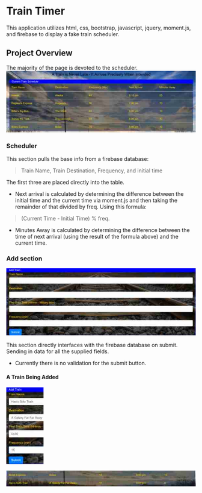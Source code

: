 # Train Timer
This application utilizes html, css, bootstrap, javascript, jquery, moment.js, and firebase to display a fake train scheduler.

## Project Overview
The majority of the page is devoted to the scheduler.
![Scheduler](https://github.com/bshin19/bshin19.github.io/blob/master/global_assets/images/trainscheduler.jpg)

### Scheduler
This section pulls the base info from a firebase database:
> Train Name, Train Destination, Frequency, and initial time

The first three are placed directly into the table.

* Next arrival is calculated by determining the difference between the initial time and the current time via moment.js and then taking the remainder of that divided by freq. Using this formula:
> (Current Time - Initial Time) % freq.

* Minutes Away is calculated by determining the difference between the time of next arrival (using the result of the formula above) and the current time.

### Add section
![train add](https://github.com/bshin19/bshin19.github.io/blob/master/global_assets/images/trainadd.jpg)

This section directly interfaces with the firebase database on submit. Sending in data for all the supplied fields. 
* Currently there is no validation for the submit button.

#### A Train Being Added
![example add](https://github.com/bshin19/bshin19.github.io/blob/master/global_assets/images/trainhan.jpg)

![new train](https://github.com/bshin19/bshin19.github.io/blob/master/global_assets/images/trainschednew.jpg)